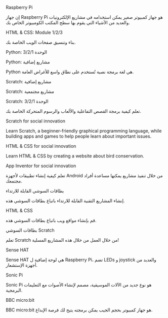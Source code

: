 Raspberry Pi

إن جهاز Raspberry Pi هو جهاز كمبيوتر صغير يمكن استخدامه في مشاريع الإلكترونيات والعديد من الأشياء التي يقوم بها سطح المكتب الكومبيوتر الخاص بك.

HTML & CSS: Module 1/2/3

بناء وتنسيق صفحات الويب الخاصة بك.

Python: الوحدة 3/2/1

Python: مشاريع إضافية

Python هي لغة برمجة نصية تُستخدم على نطاق واسع للأغراض العامة. 

Scratch: مشاريع إضافية

Scratch: مشاريع مجتمعية

Scratch: الوحدة 3/2/1

تعلم كيفية برمجة القصص التفاعلية والألعاب والرسوم المتحركة الخاصة بك.

Scratch for social innovation

Learn Scratch, a beginner-friendly graphical programming language, while building apps and games to help people learn about important issues.

HTML & CSS for social innovation

Learn HTML & CSS by creating a website about bird conservation.

App Inventor for social innovation

تعلم كيفية إنشاء تطبيقات لأجهزة Android من خلال تنفيذ مشاريع يمكنها مساعدة أفراد مجتمعك.

بطاقات السوشي القابلة للارتداء

إنشاء المشاريع التقنية القابلة للارتداء باتباع بطاقات السوشي هذه.

HTML & CSS

قم بإنشاء مواقع ويب باتباع بطاقات السوشي هذه.

بطاقات السوشي Scratch

تعلم Scratch من خلال العمل من خلال هذه المشاريع المسلية!

Sense HAT

Sense HAT هي لوحة إضافية ل Raspberry Pi، تضم LEDs و joystick والعديد من أجهزة الإستشعار.

Sonic Pi

Sonic Pi هو نوع جديد من الآلات الموسيقية، مصمم لإنشاء الأصوات مع التعليمات البرمجية.

BBC micro:bit

BBC micro:bit هو جهاز كمبيوتر بحجم الجيب يمكن برمجته يتيح لك فرصة الإبداع.